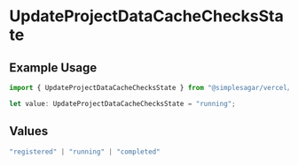 # UpdateProjectDataCacheChecksState

## Example Usage

```typescript
import { UpdateProjectDataCacheChecksState } from "@simplesagar/vercel/models/updateprojectdatacacheop.js";

let value: UpdateProjectDataCacheChecksState = "running";
```

## Values

```typescript
"registered" | "running" | "completed"
```